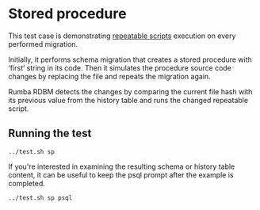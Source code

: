 # Stored procedure

This test case is demonstrating [repeatable scripts](https://www.dbinvent.com/rdbm/guide/script-versions-and-types) execution on every performed migration.

Initially, it performs schema migration that creates a stored procedure with ‘first’ string in its code. Then it simulates the procedure source code changes by replacing the file and repeats the migration again.

Rumba RDBM detects the changes by comparing the current file hash with its previous value from the history table and runs the changed repeatable script.

## Running the test

```shell
../test.sh sp
```

If you're interested in examining the resulting schema or history table content, it can be useful to keep the psql prompt after the example is completed.

```shell
../test.sh sp psql
```
